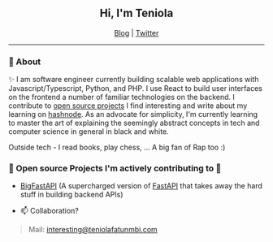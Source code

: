 <h2 align="center">Hi, I'm Teniola</h2>
<p align="center">
  <a href="https://devteni.hashnode.dev">Blog</a> | <a href="https://twitter.com/devteni">Twitter</a></span>
</p>

---

### 💬 About
✨ I am software engineer currently building scalable web applications with Javascript/Typescript, Python, and PHP. I use React to build user interfaces on the frontend a number of familiar technologies on the backend. I contribute to [open source projects](#open-source-projects-i'm-actively-contributing-to) I find interesting and write about my learning on <a href="https://hashnode.com/@devteni">hashnode</a>. As an advocate for simplicity, I'm currently learning to master the art of explaining the seemingly abstract concepts in tech and computer science in general in black and white.

Outside tech - I read books, play chess, ... A big fan of Rap too :)

### :construction: Open source Projects I'm actively contributing to :high_brightness:
- [BigFastAPI](https://github.com/bigfastcode/bigfastapi) (A supercharged version of [FastAPI](fastapi.tiangolo.com) that takes away the hard stuff in building backend APIs)

- 📫 Collaboration? 
> Mail: interesting@teniolafatunmbi.com
<!---
devteni/devteni is a ✨ special ✨ repository because its `README.md` (this file) appears on your GitHub profile.
You can click the Preview link to take a look at your changes.
--->
